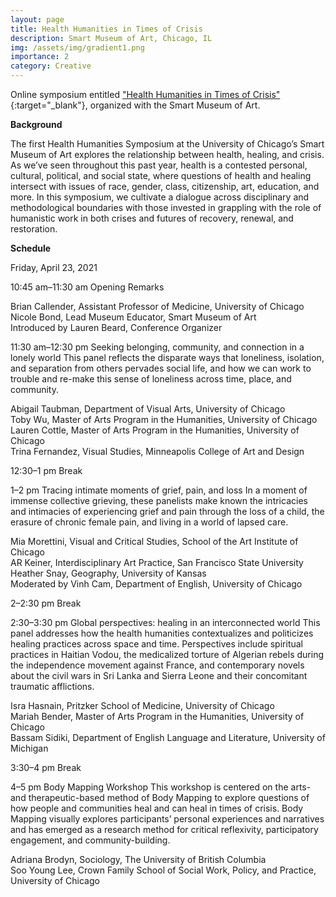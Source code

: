 ```yaml
---
layout: page
title: Health Humanities in Times of Crisis
description: Smart Museum of Art, Chicago, IL
img: /assets/img/gradient1.png
importance: 2
category: Creative
---
```


Online symposium entitled ["Health Humanities in Times of Crisis"](https://smartmuseum.uchicago.edu/events/1849/health-humanities-in-times-of-crisis/){:target="\_blank"}, organized with the Smart Museum of Art.

**Background**

The first Health Humanities Symposium at the University of Chicago’s Smart Museum of Art explores the relationship between health, healing, and crisis. As we’ve seen throughout this past year, health is a contested personal, cultural, political, and social state, where questions of health and healing intersect with issues of race, gender, class, citizenship, art, education, and more. In this symposium, we cultivate a dialogue across disciplinary and methodological boundaries with those invested in grappling with the role of humanistic work in both crises and futures of recovery, renewal, and restoration.

**Schedule**

Friday, April 23, 2021

10:45 am–11:30 am
Opening Remarks

Brian Callender, Assistant Professor of Medicine, University of Chicago   
Nicole Bond, Lead Museum Educator, Smart Museum of Art   
Introduced by Lauren Beard, Conference Organizer   

11:30 am–12:30 pm
Seeking belonging, community, and connection in a lonely world
This panel reflects the disparate ways that loneliness, isolation, and separation from others pervades social life, and how we can work to trouble and re-make this sense of loneliness across time, place, and community.

Abigail Taubman, Department of Visual Arts, University of Chicago   
Toby Wu, Master of Arts Program in the Humanities, University of Chicago   
Lauren Cottle, Master of Arts Program in the Humanities, University of Chicago   
Trina Fernandez, Visual Studies, Minneapolis College of Art and Design   

12:30–1 pm
Break

1–2 pm
Tracing intimate moments of grief, pain, and loss
In a moment of immense collective grieving, these panelists make known the intricacies and intimacies of experiencing grief and pain through the loss of a child, the erasure of chronic female pain, and living in a world of lapsed care.

Mia Morettini, Visual and Critical Studies, School of the Art Institute of Chicago   
AR Keiner, Interdisciplinary Art Practice, San Francisco State University   
Heather Snay, Geography, University of Kansas   
Moderated by Vinh Cam, Department of English, University of Chicago   

2–2:30 pm
Break

2:30–3:30 pm
Global perspectives: healing in an interconnected world
This panel addresses how the health humanities contextualizes and politicizes healing practices across space and time. Perspectives include spiritual practices in Haitian Vodou, the medicalized torture of Algerian rebels during the independence movement against France, and contemporary novels about the civil wars in Sri Lanka and Sierra Leone and their concomitant traumatic afflictions.

Isra Hasnain, Pritzker School of Medicine, University of Chicago   
Mariah Bender, Master of Arts Program in the Humanities, University of Chicago   
Bassam Sidiki, Department of English Language and Literature, University of Michigan   

3:30–4 pm
Break

4–5 pm
Body Mapping Workshop
This workshop is centered on the arts-and therapeutic-based method of Body Mapping to explore questions of how people and communities heal and can heal in times of crisis. Body Mapping visually explores participants’ personal experiences and narratives and has emerged as a research method for critical reflexivity, participatory engagement, and community-building.

Adriana Brodyn, Sociology, The University of British Columbia   
Soo Young Lee, Crown Family School of Social Work, Policy, and Practice, University of Chicago
